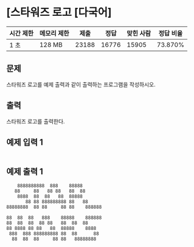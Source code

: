 

# [스타워즈 로고 [다국어]

| 시간 제한 | 메모리 제한 | 제출 | 정답 | 맞힌 사람 | 정답 비율 |
| --- | --- | --- | --- | --- | --- |
| 1 초 | 128 MB | 23188 | 16776 | 15905 | 73.870% |

## 문제

스타워즈 로고를 예제 출력과 같이 출력하는 프로그램을 작성하시오.

## 출력

스타워즈 로고를 출력한다.

## 예제 입력 1

```

```

## 예제 출력 1

```
    8888888888  888    88888
   88     88   88 88   88  88
    8888  88  88   88  88888
       88 88 888888888 88   88
88888888  88 88     88 88    888888

88  88  88   888    88888    888888
88  88  88  88 88   88  88  88
88 8888 88 88   88  88888    8888
 888  888 888888888 88  88      88
  88  88  88     88 88   88888888
```
